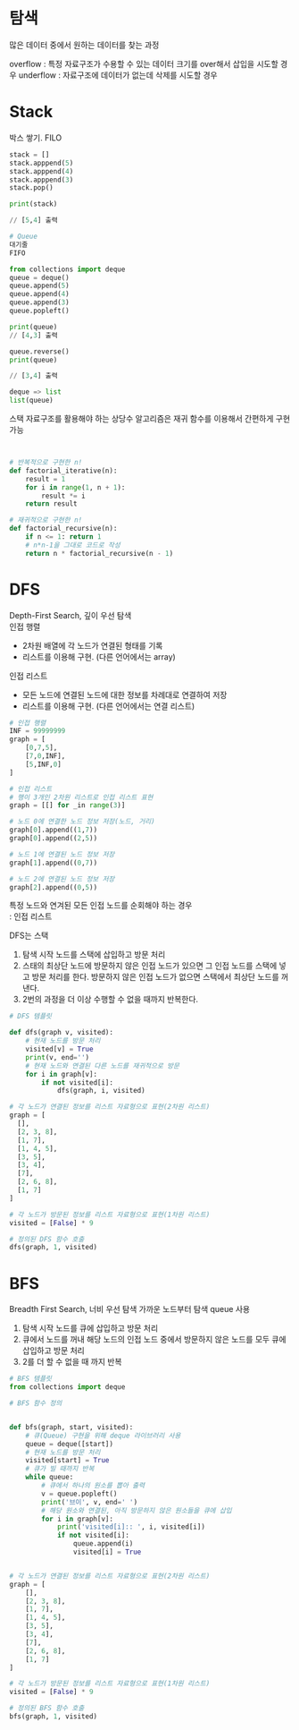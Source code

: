 # 탐색
많은 데이터 중에서 원하는 데이터를 찾는 과정

overflow : 특정 자료구조가 수용할 수 있는 데이터 크기를 over해서 삽입을 시도할 경우
underflow : 자료구조에 데이터가 없는데 삭제를 시도할 경우

# Stack
박스 쌓기.
FILO

```python
stack = []
stack.apppend(5)
stack.apppend(4)
stack.apppend(3)
stack.pop()

print(stack) 

// [5,4] 출력

# Queue
대기줄
FIFO

from collections import deque
queue = deque()
queue.append(5)
queue.append(4)
queue.append(3)
queue.popleft()

print(queue)
// [4,3] 출력

queue.reverse()
print(queue)

// [3,4] 출력

deque => list
list(queue)
```

스택 자료구조를 활용해야 하는 상당수 알고리즘은
재귀 함수를 이용해서 간편하게 구현 가능

```python


# 반복적으로 구현한 n!
def factorial_iterative(n):
    result = 1
    for i in range(1, n + 1):
        result *= i
    return result

# 재귀적으로 구현한 n!
def factorial_recursive(n):
    if n <= 1: return 1
    # n*n-1을 그대로 코드로 작성
    return n * factorial_recursive(n - 1)


```

# DFS
Depth-First Search, 깊이 우선 탐색  
인접 행렬 
- 2차원 배열에 각 노드가 연결된 형태를 기록
- 리스트를 이용해 구현. (다른 언어에서는 array)

인접 리스트  
- 모든 노드에 연결된 노드에 대한 정보를 차례대로 연결하여 저장
- 리스트를 이용해 구현. (다른 언어에서는 연결 리스트)



```python
# 인접 행렬
INF = 99999999
graph = [
    [0,7,5],
    [7,0,INF],
    [5,INF,0]
]
```

```python
# 인접 리스트
# 행이 3개인 2차원 리스트로 인접 리스트 표현
graph = [[] for _in range(3)]

# 노드 0에 연결한 노드 정보 저장(노드, 거리)
graph[0].append((1,7))
graph[0].append((2,5))

# 노드 1에 연결된 노드 정보 저장
graph[1].append((0,7))

# 노드 2에 연결된 노드 정보 저장
graph[2].append((0,5))
```

특정 노드와 연겨된 모든 인접 노드를 순회해야 하는 경우   
: 인접 리스트

DFS는 스택
1. 탐색 시작 노드를 스택에 삽입하고 방문 처리
2. 스태의 최상단 노드에 방문하지 않은 인접 노드가 있으면 그 인접 노드를 스택에 넣고 방문 처리를 한다. 방문하지 않은 인접 노드가 없으면 스택에서 최상단 노드를 꺼낸다.
3. 2번의 과정을 더 이상 수행할 수 없을 때까지 반복한다.


```python
# DFS 템플릿

def dfs(graph v, visited):
    # 현재 노드를 방문 처리
    visited[v] = True
    print(v, end='')
    # 현재 노드와 연결된 다른 노드를 재귀적으로 방문
    for i in graph[v]:
        if not visited[i]:
            dfs(graph, i, visited)

# 각 노드가 연결된 정보를 리스트 자료형으로 표현(2차원 리스트)
graph = [
  [],
  [2, 3, 8],
  [1, 7],
  [1, 4, 5],
  [3, 5],
  [3, 4],
  [7],
  [2, 6, 8],
  [1, 7]
]

# 각 노드가 방문된 정보를 리스트 자료형으로 표현(1차원 리스트)
visited = [False] * 9

# 정의된 DFS 함수 호출
dfs(graph, 1, visited)
```


# BFS
Breadth First Search, 너비 우선 탐색
가까운 노드부터 탐색
queue 사용

1. 탐색 시작 노드를 큐에 삽입하고 방문 처리
2. 큐에서 노드를 꺼내 해당 노드의 인접 노드 중에서 방문하지 않은 노드를 모두 큐에 삽입하고 방문 처리
3. 2를 더 할 수 없을 때 까지 반복

```python
# BFS 템플릿
from collections import deque

# BFS 함수 정의


def bfs(graph, start, visited):
    # 큐(Queue) 구현을 위해 deque 라이브러리 사용
    queue = deque([start])
    # 현재 노드를 방문 처리
    visited[start] = True
    # 큐가 빌 때까지 반복
    while queue:
        # 큐에서 하나의 원소를 뽑아 출력
        v = queue.popleft()
        print('브이', v, end=' ')
        # 해당 원소와 연결된, 아직 방문하지 않은 원소들을 큐에 삽입
        for i in graph[v]:
            print('visited[i]:: ', i, visited[i])
            if not visited[i]:
                queue.append(i)
                visited[i] = True


# 각 노드가 연결된 정보를 리스트 자료형으로 표현(2차원 리스트)
graph = [
    [],
    [2, 3, 8],
    [1, 7],
    [1, 4, 5],
    [3, 5],
    [3, 4],
    [7],
    [2, 6, 8],
    [1, 7]
]

# 각 노드가 방문된 정보를 리스트 자료형으로 표현(1차원 리스트)
visited = [False] * 9

# 정의된 BFS 함수 호출
bfs(graph, 1, visited)

```


